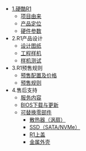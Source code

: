 <!-- docs/_sidebar.md -->

- [1.硬酷R1](/README.md)
  - [项目由来](/project/introduction.md)
  - [产品定位](/project/position.md)
  - [硬件参数](/project/hardware_design.md)
- 2.R1产品设计
  - [设计图纸](/hardwareDesign/Design.md)
  - [工程样机](/hardwareDesign/sample.md)
  - [样机测试](/)
- 3.R1预售规则
  - [预售配置及价格](/Buying/prices.md)
  - [预售规则](/Buying/pre_order.md)
- 4.售后支持
  - [服务内容](/support/service.md)
  - [BIOS下载与更新](/)
  - [可替换零部件](/)
    - [散热器（涡扇）](/)
    - [SSD（SATA/NVMe）]()
    - [R1上盖](/)
    - [金属外壳](/)